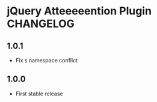 # jQuery Atteeeeention Plugin CHANGELOG

## 1.0.1
* Fix `$` namespace conflict

## 1.0.0

* First stable release